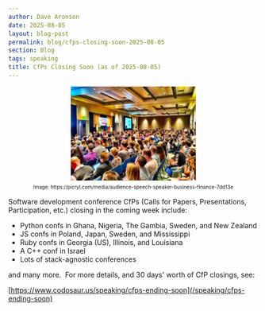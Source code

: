 ```yaml
---
author: Dave Aronson
date: 2025-08-05
layout: blog-post
permalink: blog/cfps-closing-soon-2025-08-05
section: Blog
tags: speaking
title: CfPs Closing Soon (as of 2025-08-05)
---
```


<!-- NOTE TO SELF: grab a new picture and fix the URL, each time -->

<center>
<img src="/assets/img/speaking-at-a-conference.jpg" width="50%">
<br>
<font size="1">Image: https://picryl.com/media/audience-speech-speaker-business-finance-7dd13e</font>
</center>

Software development conference CfPs
(Calls for Papers, Presentations, Participation, etc.)
closing in the coming week include:

- Python confs in Ghana, Nigeria, The Gambia, Sweden, and New Zealand
- JS confs in Poland, Japan, Sweden, and Mississippi
- Ruby confs in Georgia (US), Illinois, and Louisiana
- A C++ conf in Israel
- Lots of stack-agnostic conferences

and many more.&nbsp;
For more details, and 30 days' worth of CfP closings, see:

[https://www.codosaur.us/speaking/cfps-ending-soon](/speaking/cfps-ending-soon)
